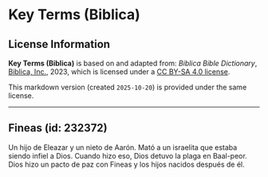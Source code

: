 # Key Terms (Biblica)

## License Information

**Key Terms (Biblica)** is based on and adapted from: _Biblica Bible Dictionary_, [Biblica, Inc.](https://www.biblica.com/), 2023, which is licensed under a [CC BY-SA 4.0 license](https://creativecommons.org/licenses/by-sa/4.0/legalcode.en).

This markdown version (created `2025-10-20`) is provided under the same license.



--------------------------------

## Fineas (id: 232372)

Un hijo de Eleazar y un nieto de Aarón. Mató a un israelita que estaba siendo infiel a Dios. Cuando hizo eso, Dios detuvo la plaga en Baal\-peor. Dios hizo un pacto de paz con Fineas y los hijos nacidos después de él.


